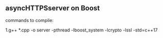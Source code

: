 asyncHTTPSserver on Boost
--------
commands to compile:

1.g++ *.cpp -o server -pthread -lboost_system -lcrypto -lssl -std=c++17
